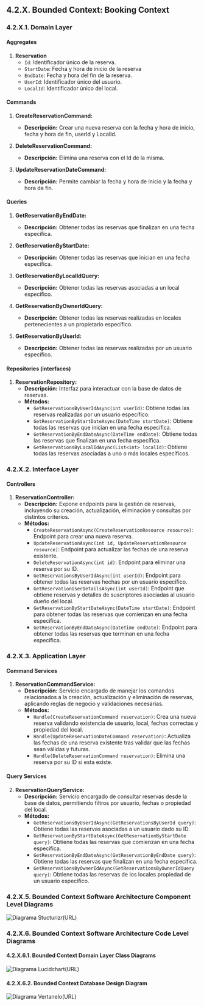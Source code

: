 ## 4.2.X. Bounded Context: Booking Context

### 4.2.X.1. Domain Layer

#### Aggregates

1. **Reservation**
     - `Id`: Identificador único de la reserva.
     - `StartDate`: Fecha y hora de inicio de la reserva
     - `EndDate`: Fecha y hora del fin de la reserva.
     - `UserId`: Identificador único del usuario.
     - `LocalId`: Identificador único del local.

#### Commands

1. **CreateReservationCommand:**
   - **Descripción:** Crear una nueva reserva con la fecha y hora de inicio, fecha y hora de fin, userId y LocalId.

2. **DeleteReservationCommand:**
   - **Descripción:** Elimina una reserva con el Id de la misma.

3. **UpdateReservationDateCommand:**
   - **Descripción:** Permite cambiar la fecha y hora de inicio y la fecha y hora de fin.


#### Queries


1. **GetReservationByEndDate:**
   - **Descripción:** Obtener todas las reservas que finalizan en una fecha específica.

2. **GetReservationByStartDate:**
   - **Descripción:** Obtener todas las reservas que inician en una fecha específica.

3. **GetReservationByLocalIdQuery:**
   - **Descripción:** Obtener todas las reservas asociadas a un local específico.

4. **GetReservationByOwnerIdQuery:**
   - **Descripción:** Obtener todas las reservas realizadas en locales pertenecientes a un propietario específico.

5. **GetReservationByUserId:**
   - **Descripción:** Obtener todas las reservas realizadas por un usuario específico.


#### Repositories (interfaces)

1. **ReservationRepository:**
   - **Descripción:** Interfaz para interactuar con la base de datos de reservas.
   - **Métodos:**
     - `GetReservationsByUserIdAsync(int userId)`: Obtiene todas las reservas realizadas por un usuario específico.
     - `GetReservationByStartDateAsync(DateTime startDate)`: Obtiene todas las reservas que inician en una fecha específica.
     - `GetReservationByEndDateAsync(DateTime endDate)`: Obtiene todas las reservas que finalizan en una fecha específica.
     - `GetReservationsByLocalIdAsync(List<int> localId)`: Obtiene todas las reservas asociadas a uno o más locales específicos.

### 4.2.X.2. Interface Layer

#### Controllers

1. **ReservationController:**
   - **Descripción:** Expone endpoints para la gestión de reservas, incluyendo su creación, actualización, eliminación y consultas por distintos criterios.
   - **Métodos:**
     - `CreateReservationAsync(CreateReservationResource resource)`: Endpoint para crear una nueva reserva.
     - `UpdateReservationAsync(int id, UpdateReservationResource resource)`: Endpoint para actualizar las fechas de una reserva existente.
     - `DeleteReservationAsync(int id)`: Endpoint para eliminar una reserva por su ID.
     - `GetReservationsByUserIdAsync(int userId)`: Endpoint para obtener todas las reservas hechas por un usuario específico.
     - `GetReservationUserDetailsAsync(int userId)`: Endpoint que obtiene reservas y detalles de suscriptores asociadas al usuario dueño del local.
     - `GetReservationByStartDateAsync(DateTime startDate)`: Endpoint para obtener todas las reservas que comienzan en una fecha específica.
     - `GetReservationByEndDateAsync(DateTime endDate)`: Endpoint para obtener todas las reservas que terminan en una fecha específica.


### 4.2.X.3. Application Layer

#### Command Services

1. **ReservationCommandService:**
   - **Descripción:** Servicio encargado de manejar los comandos relacionados a la creación, actualización y eliminación de reservas, aplicando reglas de negocio y validaciones necesarias.
   - **Métodos:**
     - `Handle(CreateReservationCommand reservation)`: Crea una nueva reserva validando existencia de usuario, local, fechas correctas y propiedad del local.
     - `Handle(UpdateReservationDateCommand reservation)`: Actualiza las fechas de una reserva existente tras validar que las fechas sean válidas y futuras.
     - `Handle(DeleteReservationCommand reservation)`: Elimina una reserva por su ID si esta existe.


#### Query Services

2. **ReservationQueryService:**
   - **Descripción:** Servicio encargado de consultar reservas desde la base de datos, permitiendo filtros por usuario, fechas o propiedad del local.
   - **Métodos:**
     - `GetReservationsByUserIdAsync(GetReservationsByUserId query)`: Obtiene todas las reservas asociadas a un usuario dado su ID.
     - `GetReservationByStartDateAsync(GetReservationByStartDate query)`: Obtiene todas las reservas que comienzan en una fecha específica.
     - `GetReservationByEndDateAsync(GetReservationByEndDate query)`: Obtiene todas las reservas que finalizan en una fecha específica.
     - `GetReservationsByOwnerIdAsync(GetReservationsByOwnerIdQuery query)`: Obtiene todas las reservas de los locales propiedad de un usuario específico.

### 4.2.X.5. Bounded Context Software Architecture Component Level Diagrams

![Diagrama Stucturizr([URL]())](images/c4-component-diagrams/booking-context.png)

### 4.2.X.6. Bounded Context Software Architecture Code Level Diagrams

#### 4.2.X.6.1. Bounded Context Domain Layer Class Diagrams

![Diagrama Lucidchart([URL]())](images/class-diagrams/booking-context.png)

#### 4.2.X.6.2. Bounded Context Database Design Diagram

![Diagrama Vertanelo([URL]())](images/database-diagrams/booking-context.png)